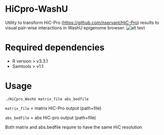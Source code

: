 # HiCpro-WashU
Utility to transform HiC-Pro (https://github.com/nservant/HiC-Pro) results to visual pair-wise interactions in WashU epigenome browser. 
![alt text](https://xespes10.u.hpc.mssm.edu/images/Untitled-1.png)
# Required dependencies

- R version > v3.3.1
- Samtools > v1.1
# Usage 

```./HiCpro_WashU matrix_file abs_bedfile```

```matrix_file``` =  matrix HiC-Pro output (path+file) 

```abs_bedfile``` = abs HiC-pro output (path+file) 

Both matrix and abs.bedfile require to have the same HiC resolution


